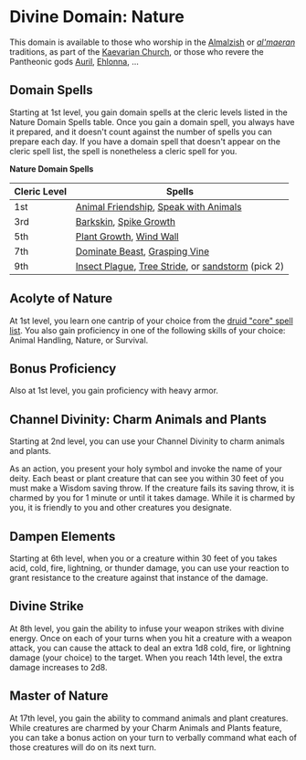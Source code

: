 # Divine Domain: Nature
This domain is available to those who worship in the [Almalzish](../../Religions/AlUma.md#almalzish-cleric) or [*al'maeran*](../../Religions/AlUma.md#almaeran-cleric) traditions, as part of the [Kaevarian Church](../../Religions/KaevarianChurch.md), or those who revere the Pantheonic gods [Auril](../../Religions/Pantheon/Auril.md), [Ehlonna](../../Religions/Pantheon/Ehlonna.md), ...

## Domain Spells
Starting at 1st level, you gain domain spells at the cleric levels listed in the Nature Domain Spells table. Once you gain a domain spell, you always have it prepared, and it doesn't count against the number of spells you can prepare each day. If you have a domain spell that doesn't appear on the cleric spell list, the spell is nonetheless a cleric spell for you.

**Nature Domain Spells**

Cleric Level |	Spells
------------ | -----
1st	|[Animal Friendship](../../Magic/Spells/animal-friendship.md), [Speak with Animals](../../Magic/Spells/speak-with-animals.md)
3rd	|[Barkskin](../../Magic/Spells/barkskin.md), [Spike Growth](../../Magic/Spells/spike-growth.md)
5th	|[Plant Growth](../../Magic/Spells/plant-growth.md), [Wind Wall](../../Magic/Spells/wind-wall.md)
7th	|[Dominate Beast](../../Magic/Spells/dominate-beast.md), [Grasping Vine](../../Magic/Spells/grasping-vine.md)
9th	|[Insect Plague](../../Magic/Spells/insect-plague.md), [Tree Stride](../../Magic/Spells/tree-stride.md), or [sandstorm](../../Magic/Spells/sandstorm.md) (pick 2)

## Acolyte of Nature
At 1st level, you learn one cantrip of your choice from the [druid "core" spell list](../Druid/index.md#core-druid-spells). You also gain proficiency in one of the following skills of your choice: Animal Handling, Nature, or Survival.

## Bonus Proficiency
Also at 1st level, you gain proficiency with heavy armor.

## Channel Divinity: Charm Animals and Plants
Starting at 2nd level, you can use your Channel Divinity to charm animals and plants.

As an action, you present your holy symbol and invoke the name of your deity. Each beast or plant creature that can see you within 30 feet of you must make a Wisdom saving throw. If the creature fails its saving throw, it is charmed by you for 1 minute or until it takes damage. While it is charmed by you, it is friendly to you and other creatures you designate.

## Dampen Elements
Starting at 6th level, when you or a creature within 30 feet of you takes acid, cold, fire, lightning, or thunder damage, you can use your reaction to grant resistance to the creature against that instance of the damage.

## Divine Strike
At 8th level, you gain the ability to infuse your weapon strikes with divine energy. Once on each of your turns when you hit a creature with a weapon attack, you can cause the attack to deal an extra 1d8 cold, fire, or lightning damage (your choice) to the target. When you reach 14th level, the extra damage increases to 2d8.

## Master of Nature
At 17th level, you gain the ability to command animals and plant creatures. While creatures are charmed by your Charm Animals and Plants feature, you can take a bonus action on your turn to verbally command what each of those creatures will do on its next turn.
